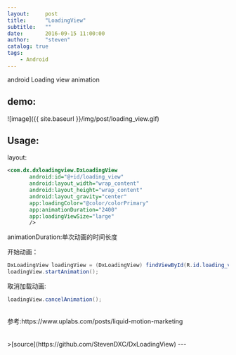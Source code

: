 ```yaml
---
layout:     post
title:      "LoadingView"
subtitle:   ""
date:       2016-09-15 11:00:00
author:     "steven"
catalog: true
tags:
    - Android
---
```


android Loading view animation

demo:
---

![image]({{ site.baseurl }}/img/post/loading_view.gif)

Usage:
---
layout:


```xml
<com.dx.dxloadingview.DxLoadingView
       android:id="@+id/loading_view"
       android:layout_width="wrap_content"
       android:layout_height="wrap_content"
       android:layout_gravity="center"
       app:loadingColor="@color/colorPrimary"
       app:animationDuration="2400"
       app:loadingViewSize="large"
       />
```
animationDuration:单次动画的时间长度

开始动画：

```java
DxLoadingView loadingView = (DxLoadingView) findViewById(R.id.loading_view);
loadingView.startAnimation();
```

取消加载动画:

```java
loadingView.cancelAnimation();
```

<br/>
参考:https://www.uplabs.com/posts/liquid-motion-marketing


<br/>
<br/>
<br/>
>[source](https://github.com/StevenDXC/DxLoadingView)
---
